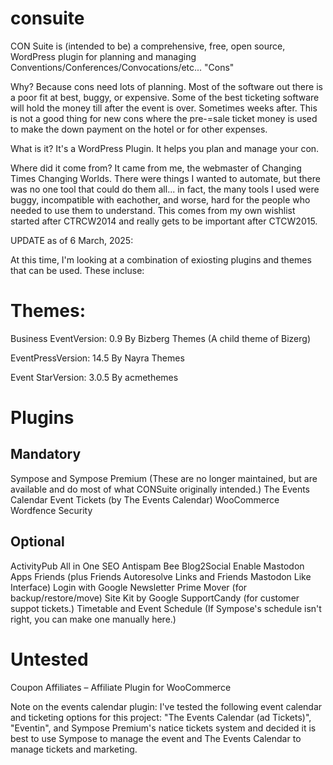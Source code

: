 # consuite
CON Suite is (intended to be) a comprehensive, free, open source, WordPress plugin for planning and managing Conventions/Conferences/Convocations/etc... "Cons"

Why? Because cons need lots of planning.  Most of the software out there is a poor fit at best, buggy, or expensive.  Some of the best ticketing software will hold the money till after the event is over.  Sometimes weeks after.  This is not a good thing for new cons where the pre-=sale ticket money is used to make the down payment on the hotel or for other expenses.

What is it? It's a WordPress Plugin.  It helps you plan and manage your con.

Where did it come from? It came from me, the webmaster of Changing Times Changing Worlds.  There were things I wanted to automate, but there was no one tool that could do them all... in fact, the many tools I used were buggy, incompatible with eachother, and worse, hard for the people who needed to use them to understand.  This comes from my own wishlist started after CTRCW2014 and really gets to be important after CTCW2015.

UPDATE as of 6 March, 2025:

At this time, I'm looking at a combination of exiosting plugins and themes that can be used. These incluse:

# Themes: 
Business EventVersion: 0.9
By Bizberg Themes (A child theme of Bizerg)

EventPressVersion: 14.5
By Nayra Themes

Event StarVersion: 3.0.5
By acmethemes

# Plugins
## Mandatory
Sympose and Sympose Premium (These are no longer maintained, but are available and do most of what CONSuite originally intended.)
The Events Calendar
Event Tickets (by The Events Calendar)
WooCommerce
Wordfence Security

## Optional
ActivityPub
All in One SEO
Antispam Bee
Blog2Social
Enable Mastodon Apps
Friends (plus Friends Autoresolve Links and Friends Mastodon Like Interface)
Login with Google
Newsletter
Prime Mover (for backup/restore/move)
Site Kit by Google
SupportCandy (for customer suppot tickets.)
Timetable and Event Schedule (If Sympose's schedule isn't right, you can make one manually here.)

# Untested
Coupon Affiliates – Affiliate Plugin for WooCommerce



Note on the events calendar plugin: I've tested the following event calendar and ticketing options for this project: "The Events Calendar (ad Tickets)", "Eventin", and Sympose Premium's natice tickets system and decided it is best to use Sympose to manage the event and The Events Calendar to manage tickets and marketing. 
